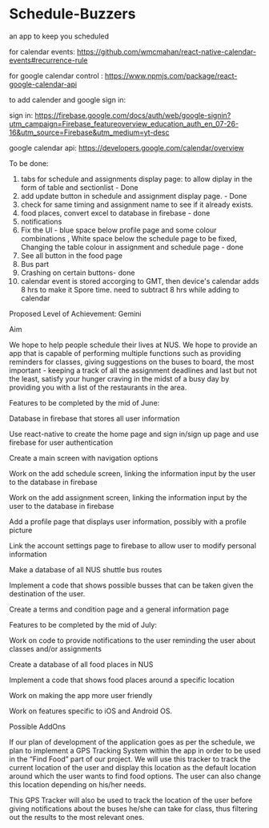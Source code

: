 # Schedule-Buzzers
an app to keep you scheduled


for calendar events: https://github.com/wmcmahan/react-native-calendar-events#recurrence-rule

for google calendar control : https://www.npmjs.com/package/react-google-calendar-api

to add calender and google sign in:

sign in: https://firebase.google.com/docs/auth/web/google-signin?utm_campaign=Firebase_featureoverview_education_auth_en_07-26-16&utm_source=Firebase&utm_medium=yt-desc

google calendar api: https://developers.google.com/calendar/overview

To be done:
1) tabs for schedule and assignments display page: to allow diplay in the form of table and sectionlist - Done
2) add update button in schedule and assignment display page. - Done
3) check for same timing and assignment name to see if it already exists. 
4) food places, convert excel to database in firebase - done
5) notifications
6) Fix the UI - blue space below profile page and some colour combinations ,  White space below the schedule page to be fixed, Changing the table colour in assignment and schedule page - done
7) See all button in the food page
8) Bus part 
9) Crashing on certain buttons- done
10) calendar event is stored accorging to GMT, then device's calendar adds 8 hrs to make it Spore time. need to subtract 8 hrs while adding to calendar

Proposed Level of Achievement: Gemini

Aim

We hope to help people schedule their lives at NUS. We hope to provide an app that is capable of performing multiple functions such as providing reminders for classes, giving suggestions on the buses to board, the most important - keeping a track of all the assignment deadlines and last but not the least, satisfy your hunger craving in the midst of a busy day by providing you with a list of the restaurants in the area.

Features to be completed by the mid of June:

Database in firebase that stores all user information

Use react-native to create the home page and sign in/sign up page and use firebase for user authentication

Create a main screen with navigation options

Work on the add schedule screen, linking the information input by the user to the database in firebase

Work on the add assignment screen, linking the information input by the user to the database in firebase

Add a profile page that displays user information, possibly with a profile picture

Link the account settings page to firebase to allow user to modify personal information

Make a database of all NUS shuttle bus routes

Implement a code that shows possible busses that can be taken given the destination of the user.

Create a terms and condition page and a general information page

Features to be completed by the mid of July:

Work on code to provide notifications to the user reminding the user about classes and/or assignments

Create a database of all food places in NUS

Implement a code that shows food places around a specific location

Work on making the app more user friendly

Work on features specific to iOS and Android OS.

Possible AddOns

If our plan of development of the application goes as per the schedule, we plan to implement a GPS Tracking System within the app in order to be used in the “Find Food” part of our project. We will use this tracker to track the current location of the user and display this location as the default location around which the user wants to find food options. The user can also change this location depending on his/her needs.

This GPS Tracker will also be used to track the location of the user before giving notifications about the buses he/she can take for class, thus filtering out the results to the most relevant ones.
